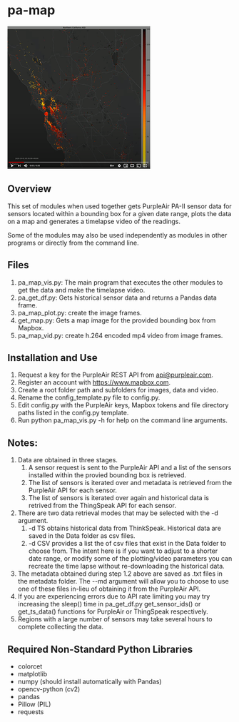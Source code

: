 # pa-map
![](./images/vid.png)

## Overview
This set of modules when used together gets PurpleAir PA-II sensor data for sensors located within a bounding box for a given date range, plots the data on a map and generates a timelapse video of the readings.

Some of the modules may also be used independently as modules in other programs or directly from the command line.

## Files
1. pa_map_vis.py: The main program that executes the other modules to get the data and make the timelapse video.
2. pa_get_df.py: Gets historical sensor data and returns a Pandas data frame.
3. pa_map_plot.py: create the image frames. 
4. get_map.py: Gets a map image for the provided bounding box from Mapbox. 
5. pa_map_vid.py: create h.264 encoded mp4 video from image frames.

## Installation and Use
1. Request a key for the PurpleAir REST API from api@purpleair.com.
2. Register an account with https://www.mapbox.com.
3. Create a root folder path and subfolders for images, data and video.
4. Rename the config_template.py file to config.py.
5. Edit config.py with the PurpleAir keys, Mapbox tokens and file directory paths listed in the config.py template.
6. Run python pa_map_vis.py -h for help on the command line arguments.

## Notes:
1. Data are obtained in three stages.
    1. A sensor request is sent to the PurpleAir API and a list of the sensors installed within the provied bounding box is retrieved.
    2. The list of sensors is iterated over and metadata is retrieved from the PurpleAir API for each sensor.
    3. The list of sensors is iterated over again and historical data is retrived from the ThingSpeak API for each sensor.
2. There are two data retrieval modes that may be selected with the -d argument. 
    1. -d TS obtains historical data from ThinkSpeak. Historical data are saved in the Data folder as csv files.
    2. -d CSV provides a list the of csv files that exist in the Data folder to choose from. The intent here is if you want to adjust to a shorter date range, or modify some of the plotting/video parameters you can recreate the time lapse without re-downloading the historical data.
3. The metadata obtained during step 1.2 above are saved as .txt files in the metadata folder. The --md argument will allow you to choose to use one of these files in-lieu of obtaining it from the PurpleAir API.
4. If you are experiencing errors due to API rate limiting you may try increasing the sleep() time in pa_get_df.py get_sensor_ids() or get_ts_data() functions for PurpleAir or ThingSpeak respectively.
5. Regions with a large number of sensors may take several hours to complete collecting the data.

## Required Non-Standard Python Libraries
- colorcet
- matplotlib
- numpy (should install automatically with Pandas)
- opencv-python (cv2)
- pandas
- Pillow (PIL)
- requests 